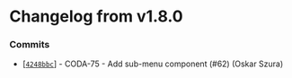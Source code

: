 # Changelog from v1.8.0
### Commits
* [[`4248bbc`](http://github.com/coda-it/graphen/commit/4248bbc1533d0722cf4d8630550390e1331cebee)] - CODA-75 - Add sub-menu component (#62) (Oskar Szura)